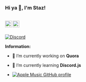 ### Hi ya 👋, I'm Staz!

<br/>
<a href="https://discord.com/users/1238776033021526097" target="_blank" >
    <img align ="left" alt="Staz Discord" width="22px" src ="https://cdn.jsdelivr.net/npm/simple-icons@v3/icons/discord.svg" />
  </a>
  <a href="https://github.com/Staz212" target="_blank">
    <img align ="left" alt="Staz Github " width="22px" src ="https://cdn.jsdelivr.net/npm/simple-icons@v3/icons/github.svg" />
  </a>

![]()

<br/>

<!-- ![Discord](https://discord.c99.nl/widget/theme-3/1238776033021526097.png) -->
<a href="https://discord.com/users/1238776033021526097">
<img src="https://discord.c99.nl/widget/theme-3/1238776033021526097.png" alt="Discord"/>
</a>


 **Information:**

- 🔭 I’m currently working on  **Quora**
- 🌱 I’m currently learning  **Discord.js**

- [![Apple Music GitHub profile](https://music-profile.rayriffy.com/theme/dark.svg?uid=001614.c50c3903b522419ba418a38b29951dd6.1524)](https://github.com/rayriffy/apple-music-github-profile)

